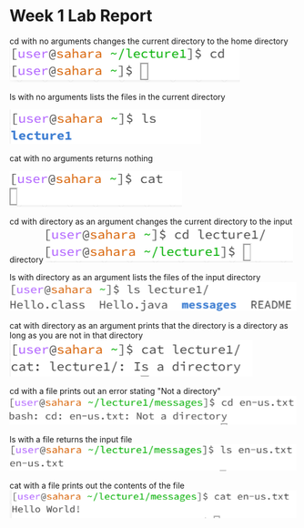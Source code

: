 # Week 1 Lab Report
cd with no arguments changes the current directory to the home directory
![Image](cd_alone.png)


ls with no arguments lists the files in the current directory

![Image](ls_alone.png)


cat with no arguments returns nothing

![Image](cat_alone.png)


cd with directory as an argument changes the current directory to the input directory
![Image](cd_directory.png)


ls with directory as an argument lists the files of the input directory
![Image](ls_directory.png)


cat with directory as an argument prints that the directory is a directory as long as you are not in that directory
![Image](cat_directory.png)


cd with a file prints out an error stating "Not a directory"
![Image](cd_file.png)


ls with a file returns the input file
![Image](ls_file.png)


cat with a file prints out the contents of the file
![Image](cat_file.png)
